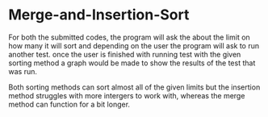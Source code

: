 # Merge-and-Insertion-Sort

For both the submitted codes, the program will ask the about the limit on how many
it will sort and depending on the user the program will ask to run another test.
once the user is finished with running test with the given sorting method a graph
would be made to show the results of the test that was run.

Both sorting methods can sort almost all of the given limits but the insertion
method struggles with more intergers to work with, whereas the merge method can function
for a bit longer.
